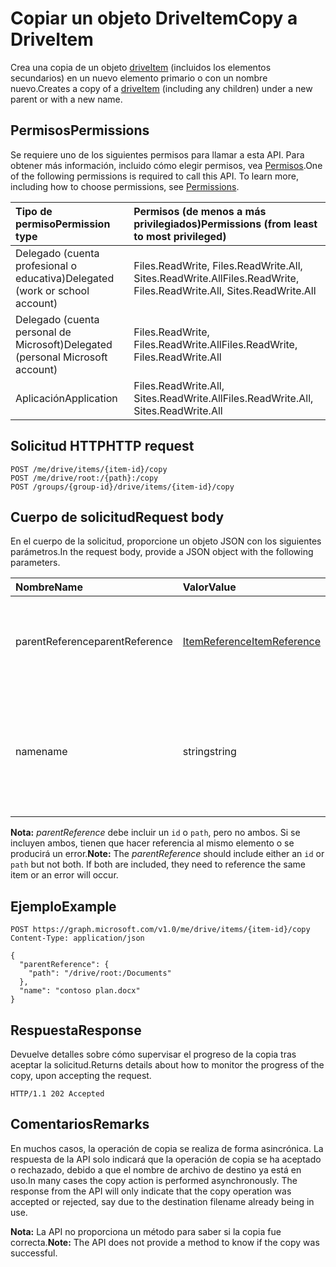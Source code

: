 # <a name="copy-a-driveitem"></a><span data-ttu-id="b27c9-101">Copiar un objeto DriveItem</span><span class="sxs-lookup"><span data-stu-id="b27c9-101">Copy a DriveItem</span></span>

<span data-ttu-id="b27c9-102">Crea una copia de un objeto [driveItem](../resources/driveitem.md) (incluidos los elementos secundarios) en un nuevo elemento primario o con un nombre nuevo.</span><span class="sxs-lookup"><span data-stu-id="b27c9-102">Creates a copy of a [driveItem](../resources/driveitem.md) (including any children) under a new parent or with a new name.</span></span>

## <a name="permissions"></a><span data-ttu-id="b27c9-103">Permisos</span><span class="sxs-lookup"><span data-stu-id="b27c9-103">Permissions</span></span>
<span data-ttu-id="b27c9-p101">Se requiere uno de los siguientes permisos para llamar a esta API. Para obtener más información, incluido cómo elegir permisos, vea [Permisos](../../../concepts/permissions_reference.md).</span><span class="sxs-lookup"><span data-stu-id="b27c9-p101">One of the following permissions is required to call this API. To learn more, including how to choose permissions, see [Permissions](../../../concepts/permissions_reference.md).</span></span>

|<span data-ttu-id="b27c9-106">Tipo de permiso</span><span class="sxs-lookup"><span data-stu-id="b27c9-106">Permission type</span></span>      | <span data-ttu-id="b27c9-107">Permisos (de menos a más privilegiados)</span><span class="sxs-lookup"><span data-stu-id="b27c9-107">Permissions (from least to most privileged)</span></span>              |
|:--------------------|:---------------------------------------------------------|
|<span data-ttu-id="b27c9-108">Delegado (cuenta profesional o educativa)</span><span class="sxs-lookup"><span data-stu-id="b27c9-108">Delegated (work or school account)</span></span> | <span data-ttu-id="b27c9-109">Files.ReadWrite, Files.ReadWrite.All, Sites.ReadWrite.All</span><span class="sxs-lookup"><span data-stu-id="b27c9-109">Files.ReadWrite, Files.ReadWrite.All, Sites.ReadWrite.All</span></span>    |
|<span data-ttu-id="b27c9-110">Delegado (cuenta personal de Microsoft)</span><span class="sxs-lookup"><span data-stu-id="b27c9-110">Delegated (personal Microsoft account)</span></span> | <span data-ttu-id="b27c9-111">Files.ReadWrite, Files.ReadWrite.All</span><span class="sxs-lookup"><span data-stu-id="b27c9-111">Files.ReadWrite, Files.ReadWrite.All</span></span>    |
|<span data-ttu-id="b27c9-112">Aplicación</span><span class="sxs-lookup"><span data-stu-id="b27c9-112">Application</span></span> | <span data-ttu-id="b27c9-113">Files.ReadWrite.All, Sites.ReadWrite.All</span><span class="sxs-lookup"><span data-stu-id="b27c9-113">Files.ReadWrite.All, Sites.ReadWrite.All</span></span> |

## <a name="http-request"></a><span data-ttu-id="b27c9-114">Solicitud HTTP</span><span class="sxs-lookup"><span data-stu-id="b27c9-114">HTTP request</span></span>

<!-- { "blockType": "ignored" } -->
```
POST /me/drive/items/{item-id}/copy
POST /me/drive/root:/{path}:/copy
POST /groups/{group-id}/drive/items/{item-id}/copy
```

## <a name="request-body"></a><span data-ttu-id="b27c9-115">Cuerpo de solicitud</span><span class="sxs-lookup"><span data-stu-id="b27c9-115">Request body</span></span>
<span data-ttu-id="b27c9-116">En el cuerpo de la solicitud, proporcione un objeto JSON con los siguientes parámetros.</span><span class="sxs-lookup"><span data-stu-id="b27c9-116">In the request body, provide a JSON object with the following parameters.</span></span>


| <span data-ttu-id="b27c9-117">Nombre</span><span class="sxs-lookup"><span data-stu-id="b27c9-117">Name</span></span>            | <span data-ttu-id="b27c9-118">Valor</span><span class="sxs-lookup"><span data-stu-id="b27c9-118">Value</span></span>                                          | <span data-ttu-id="b27c9-119">Descripción</span><span class="sxs-lookup"><span data-stu-id="b27c9-119">Description</span></span>                                                                                                 |
|:----------------|:-----------------------------------------------|:------------------------------------------------------------------------------------------------------------|
| <span data-ttu-id="b27c9-120">parentReference</span><span class="sxs-lookup"><span data-stu-id="b27c9-120">parentReference</span></span> | [<span data-ttu-id="b27c9-121">ItemReference</span><span class="sxs-lookup"><span data-stu-id="b27c9-121">ItemReference</span></span>](../resources/itemreference.md) | <span data-ttu-id="b27c9-p102">Opcional. Referencia al elemento primario en que se creará la copia.</span><span class="sxs-lookup"><span data-stu-id="b27c9-p102">Optional. Reference to the parent item the copy will be created in.</span></span>                                         |
| <span data-ttu-id="b27c9-124">name</span><span class="sxs-lookup"><span data-stu-id="b27c9-124">name</span></span>            | <span data-ttu-id="b27c9-125">string</span><span class="sxs-lookup"><span data-stu-id="b27c9-125">string</span></span>                                         | <span data-ttu-id="b27c9-p103">Opcional. El nuevo nombre de la copia. Si no se proporciona, se usará el mismo nombre que el original.</span><span class="sxs-lookup"><span data-stu-id="b27c9-p103">Optional. The new name for the copy. If this isn't provided, the same name will be used as the original.</span></span>    |

<span data-ttu-id="b27c9-p104">**Nota:** _parentReference_ debe incluir un `id` o `path`, pero no ambos. Si se incluyen ambos, tienen que hacer referencia al mismo elemento o se producirá un error.</span><span class="sxs-lookup"><span data-stu-id="b27c9-p104">**Note:** The _parentReference_ should include either an `id` or `path` but not both. If both are included, they need to reference the same item or an error will occur.</span></span>

## <a name="example"></a><span data-ttu-id="b27c9-131">Ejemplo</span><span class="sxs-lookup"><span data-stu-id="b27c9-131">Example</span></span>

<!-- { "blockType": "request", "name": "copy-item", "scopes": "files.readwrite" } -->
```http
POST https://graph.microsoft.com/v1.0/me/drive/items/{item-id}/copy
Content-Type: application/json

{
  "parentReference": {
    "path": "/drive/root:/Documents"
  },
  "name": "contoso plan.docx"
}
```

## <a name="response"></a><span data-ttu-id="b27c9-132">Respuesta</span><span class="sxs-lookup"><span data-stu-id="b27c9-132">Response</span></span>

<span data-ttu-id="b27c9-133">Devuelve detalles sobre cómo supervisar el progreso de la copia tras aceptar la solicitud.</span><span class="sxs-lookup"><span data-stu-id="b27c9-133">Returns details about how to monitor the progress of the copy, upon accepting the request.</span></span>

<!-- { "blockType": "response" } -->
```http
HTTP/1.1 202 Accepted
```

## <a name="remarks"></a><span data-ttu-id="b27c9-134">Comentarios</span><span class="sxs-lookup"><span data-stu-id="b27c9-134">Remarks</span></span>

<span data-ttu-id="b27c9-p105">En muchos casos, la operación de copia se realiza de forma asincrónica. La respuesta de la API solo indicará que la operación de copia se ha aceptado o rechazado, debido a que el nombre de archivo de destino ya está en uso.</span><span class="sxs-lookup"><span data-stu-id="b27c9-p105">In many cases the copy action is performed asynchronously. The response from the API will only indicate that the copy operation was accepted or rejected, say due to the destination filename already being in use.</span></span>

<span data-ttu-id="b27c9-137">**Nota:** La API no proporciona un método para saber si la copia fue correcta.</span><span class="sxs-lookup"><span data-stu-id="b27c9-137">**Note:** The API does not provide a method to know if the copy was successful.</span></span>

<!-- {
  "type": "#page.annotation",
  "description": "Create a copy of an existing item.",
  "keywords": "copy existing item",
  "section": "documentation",
  "tocPath": "OneDrive/Item/Copy"
} -->
